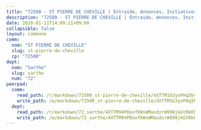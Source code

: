 ```yaml
---
title: "72500 - ST PIERRE DE CHEVILLE | Entraide, Annonces, Initiatives"
description: "72500 - ST PIERRE DE CHEVILLE | Entraide, Annonces, Initiatives"
date: 2020-01-11T14:09:21+09:00
collapsible: false
layout: commune
comm:
  nom: "ST PIERRE DE CHEVILLE"
  slug: st-pierre-de-cheville
  cp: "72500"
dept:
  nom: "Sarthe"
  slug: sarthe
  num: "72"
peerpad:
  comm:
    read_path: /r/markdown/72500_st-pierre-de-cheville/4XTTM1UJyvPHq5byFU5XbcsjzoeAQUnrVxbHRgxyFqN6hnqiN
    write_path: /w/markdown/72500_st-pierre-de-cheville/4XTTM1UJyvPHq5byFU5XbcsjzoeAQUnrVxbHRgxyFqN6hnqiN-K3TgTmkXqGTW6cck8gwg28v9hRhnL2NL5GeyhAAu5aDFsWGKVCFhrMtSNHCXnuQzbTFXEhvD9VTWweT59voeBpFny1JHKaJZi9MXpx2dZR4P8FiVAt6Tac2aKcchnLk8fvFcKTQi
  dept:
    read_path: /r/markdown/72_sarthe/4XTTM94PDoxfKWsWMasdzrW998jkGtRkEM3CSUC42xSpuJKZ5
    write_path: /w/markdown/72_sarthe/4XTTM94PDoxfKWsWMasdzrW998jkGtRkEM3CSUC42xSpuJKZ5-K3TgTpjFyG67yVeuXvSAfSYzY4Yx2FMtDhgpv5HM2EDBJRVMn95z33xx4XjRNYNVaVsBPQ1t4pG9MoyNqwTqa8mcnEUB8rK4BMVbvUhCtGWCPSFnDCaT8GJTyimDgsCirLN3zswh
---
```


